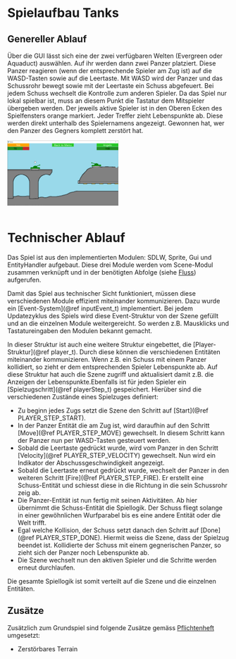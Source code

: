 # Spielaufbau Tanks

## Genereller Ablauf
Über die GUI lässt sich eine der zwei verfügbaren Welten (Evergreen oder Aquaduct) auswählen. Auf ihr werden dann zwei Panzer platziert. Diese Panzer reagieren (wenn der entsprechende Spieler am Zug ist) auf die WASD-Tasten sowie auf die Leertaste. Mit WASD wird der Panzer und das Schussrohr bewegt sowie mit der Leertaste ein Schuss abgefeuert. Bei jedem Schuss wechselt die Kontrolle zum anderen Spieler. Da das Spiel nur lokal spielbar ist, muss an diesem Punkt die Tastatur dem Mitspieler übergeben werden. Der jeweils aktive Spieler ist in den Oberen Ecken des Spielfensters orange markiert. Jeder Treffer zieht Lebenspunkte ab. Diese werden direkt unterhalb des Spielernamens angezeigt. Gewonnen hat, wer den Panzer des Gegners komplett zerstört hat.

[<img src="SpielAufbau.png" width="50%"/>](SpielAufbau.png)
<p style="font-size:0px">@image latex SpielAufbau.png Programmfluss</p>

# Technischer Ablauf
Das Spiel ist aus den implementierten Modulen: SDLW, Sprite, Gui und EntityHandler aufgebaut. Diese drei Module werden vom Scene-Modul zusammen verknüpft und in der benötigten Abfolge (siehe [Fluss](Programmfluss.md)) aufgerufen.

Damit das Spiel aus technischer Sicht funktioniert, müssen diese verschiedenen Module effizient miteinander kommunizieren. Dazu wurde ein [Event-System](@ref inputEvent_t) implementiert. Bei jedem Updatezyklus des Spiels wird diese Event-Struktur von der Szene gefüllt und an die einzelnen Module weitergereicht. So werden z.B. Mausklicks und Tastatureingaben den Modulen bekannt gemacht.

In dieser Struktur ist auch eine weitere Struktur eingebettet, die [Player-Struktur](@ref player_t). Durch diese können die verschiedenen Entitäten miteinander kommunizieren. Wenn z.B. ein Schuss mit einem Panzer kollidiert, so zieht er dem entsprechenden Spieler Lebenspunkte ab. Auf diese Struktur hat auch die Szene zugriff und aktualisiert damit z.B. die Anzeigen der Lebenspunkte.Ebenfalls ist für jeden Spieler ein [Spielzugschritt](@ref playerStep_t) gespeichert. Hierüber sind die verschiedenen Zustände eines Spielzuges definiert:
- Zu beginn jedes Zugs setzt die Szene den Schritt auf [Start](@ref PLAYER_STEP_START).
- In der Panzer Entität die am Zug ist, wird daraufhin auf den Schritt [Move](@ref PLAYER_STEP_MOVE) gewechselt. In diesem Schritt kann der Panzer nun per WASD-Tasten gesteuert werden.
- Sobald die Leertaste gedrückt wurde, wird vom Panzer in den Schritt [Velocity](@ref PLAYER_STEP_VELOCITY) gewechselt. Nun wird ein Indikator der Abschussgeschwindigkeit angezeigt.
- Sobald die Leertaste erneut gedrückt wurde, wechselt der Panzer in den weiteren Schritt [Fire](@ref PLAYER_STEP_FIRE). Er erstellt eine Schuss-Entität und schiesst diese in die Richtung in die sein Schussrohr zeig ab.
- Die Panzer-Entität ist nun fertig mit seinen Aktivitäten. Ab hier übernimmt die Schuss-Entität die Spiellogik. Der Schuss fliegt solange in einer gewöhnlichen Wurfparabel bis es eine andere Entität oder die Welt trifft.
- Egal welche Kollision, der Schuss setzt danach den Schritt auf [Done](@ref PLAYER_STEP_DONE). Hiermit weiss die Szene, dass der Spielzug beendet ist. Kollidierte der Schuss mit einem gegnerischen Panzer, so zieht sich der Panzer noch Lebenspunkte ab.
- Die Szene wechselt nun den aktiven Spieler und die Schritte werden erneut durchlaufen.

Die gesamte Spiellogik ist somit verteilt auf die Szene und die einzelnen Entitäten.

## Zusätze
Zusätzlich zum Grundspiel sind folgende Zusätze gemäss [Pflichtenheft](Pflichtenheft.md) umgesetzt:
- Zerstörbares Terrain
